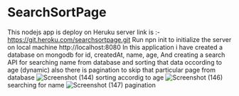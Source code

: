 # SearchSortPage
This nodejs app is deploy on Heruku server link is :- https://git.heroku.com/searchsortpage.git
Run npn init to initialize the server on local machine  http://localhost:8080
In this application i have created a database on mongodb for id, createdAt, name, age,
And creating a search API for searching name from database and sorting that data occording to age (dynamic)
also there is pagination to skip that particular page from database
![Screenshot (144)](https://user-images.githubusercontent.com/82281265/167840661-c652e55f-2d5f-4986-877a-c9f2e507bac7.png)
sorting accordig to age 
![Screenshot (146)](https://user-images.githubusercontent.com/82281265/167840772-7e50e9dc-0a00-47b6-9a58-565473e247b7.png)
searching for name
![Screenshot (147)](https://user-images.githubusercontent.com/82281265/167840813-852ed5f9-cde2-4fdf-b727-9e39b3d257ed.png)
pagination
